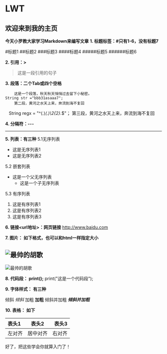 # LWT
## 欢迎来到我的主页

**今天小罗教大家学习Markdown来编写文章**
**1. 标题标签：#只有1-6，没有标题7**

#标题1
##标题2
###标题3
####标题4
#####标题5
######标题6

**2. 引用：>**
>这是一段引用的句子

**3. 段落：二个Tab或四个空格**

		这是一个段落，秋天秋天悄悄过去留下小秘密。
    String str ="bbb31asaaa7";
		第二段，黄河之水天上来，奔流到海不复回
    String regx = "^(.)*(.)\\2{2}.*$"； 
		第三段，黄河之水天上来，奔流到海不复回
  
**4. 分隔符：---**

---

**5. 列表：有三种**
5.1无序列表
* 这是无序列表1
* 这是无序列表2

5.2 嵌套列表

+ 这是一个父无序列表
  - 这是一个子无序列表

5.3 有序列表
1. 这是有序列表1
2. 这是有序列表2
3. 这是有序列表3

**6. 链接<url地址>：网页链接**
<http://www.baidu.com>

**7. 图片： 如下格式，也可以和html一样指定大小**

![最帅的胡歌](http://upload-images.jianshu.io/upload_images/8111467-61b2add239790d78.jpg?imageMogr2/auto-orient/strip%7CimageView2/2/w/1240)
---

![最帅的胡歌](http://upload-images.jianshu.io/upload_images/8111467-61b2add239790d78.jpg?imageMogr2/auto-orient/strip%7CimageView2/2/w/1240)

**8. 代码段： print();**
print("这是一个代码段");

**9. 字体样式： 有三种**

倾斜   *倾斜*
加粗   **加粗**
倾斜并加粗   ***倾斜并加粗***

**10. 表格： 如下**

表头1|表头2|表头3
:----|:-----:|-----:
左对齐|居中对齐|右对齐

好了，把这些学会你就算入门了！
